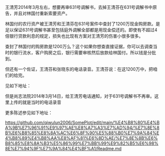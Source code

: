 王清芳2014年3月左右，想要再审631号调解书，去掉王清芬在631号调解书中原告，并且对林国付重新索要资产。

林国付的农行资产被王清芳和王清芬在631号案件中查封了1200万现金购房款。是足以保证631号调解书甚至包括庭外调解全部都是用现金偿还的。即使有不超过4倍银行贷款利息的规定，损失也比现有方案对王清芳的伤害小很多很多。

查封了林国付的购房款是1200万么？这个如果你想查直接证据，你可以去调查当时的银行流水，客户购房之后，银行需要审核然后放款给林国付。所以钱是分批到。

但还有一个佐证，王清芬和张晓东的电话录音。王清芬说：在这1200万中，把咱们的给完。

见如下地址：



但是尚志法院2014年3月14日，给王清芳电话通知，对于631号调解书不再审。这里上传的就是当时的电话录音

更多陈述参见如下地址：

https://github.com/qiwulun2006/SomePlot/edit/main/%E4%B8%80%E4%BA%9B%E7%96%91%E9%97%AE%E8%A7%A3%E7%AD%94/%E7%8E%8B%E6%B8%85%E8%8A%AC%E6%8F%90%E5%88%B0%E7%9A%84%E4%B8%89%E4%B8%AA%E8%AF%81%E6%8D%AE/%E7%8E%8B%E6%B8%85%E8%8A%B3%E5%86%99%E7%BB%99%E9%82%B5%E6%98%8E%E7%94%9F%E7%9A%84%E4%BF%A1/Readme.md


